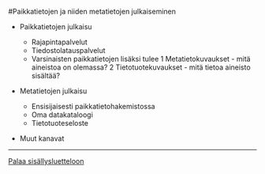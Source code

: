 #Paikkatietojen ja niiden metatietojen julkaiseminen

* Paikkatietojen julkaisu 
  - Rajapintapalvelut 
  - Tiedostolatauspalvelut
  - Varsinaisten paikkatietojen lisäksi tulee 
    1 Metatietokuvaukset - mitä aineistoa on olemassa?
    2 Tietotuotekuvaukset - mitä tietoa aineisto sisältää?

* Metatietojen julkaisu
  - Ensisijaisesti paikkatietohakemistossa
  - Oma datakataloogi
  - Tietotuoteseloste

* Muut kanavat

-----
[Palaa sisällysluetteloon](Sisällysluettelo.md)
